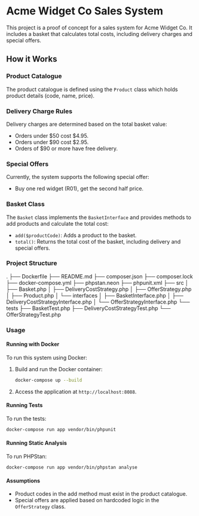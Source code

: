 # Acme Widget Co Sales System

This project is a proof of concept for a sales system for Acme Widget Co. It includes a basket that calculates total costs, including delivery charges and special offers.

## How it Works

### Product Catalogue
The product catalogue is defined using the `Product` class which holds product details (code, name, price).

### Delivery Charge Rules
Delivery charges are determined based on the total basket value:
- Orders under $50 cost $4.95.
- Orders under $90 cost $2.95.
- Orders of $90 or more have free delivery.

### Special Offers
Currently, the system supports the following special offer:
- Buy one red widget (R01), get the second half price.

### Basket Class
The `Basket` class implements the `BasketInterface` and provides methods to add products and calculate the total cost:
- `add($productCode)`: Adds a product to the basket.
- `total()`: Returns the total cost of the basket, including delivery and special offers.

### Project Structure

.
├── Dockerfile
├── README.md
├── composer.json
├── composer.lock
├── docker-compose.yml
├── phpstan.neon
├── phpunit.xml
├── src
│   ├── Basket.php
│   ├── DeliveryCostStrategy.php
│   ├── OfferStrategy.php
│   ├── Product.php
│   └── interfaces
│       ├── BasketInterface.php
│       ├── DeliveryCostStrategyInterface.php
│       └── OfferStrategyInterface.php
└── tests
    ├── BasketTest.php
    ├── DeliveryCostStrategyTest.php
    └── OfferStrategyTest.php


### Usage

#### Running with Docker
To run this system using Docker:

1. Build and run the Docker container:
    ```bash
    docker-compose up --build
    ```

2. Access the application at `http://localhost:8088`.

#### Running Tests
To run the tests:
```bash
docker-compose run app vendor/bin/phpunit
```

#### Running Static Analysis
To run PHPStan:
```
docker-compose run app vendor/bin/phpstan analyse
```

#### Assumptions
- Product codes in the add method must exist in the product catalogue.
- Special offers are applied based on hardcoded logic in the `OfferStrategy` class.